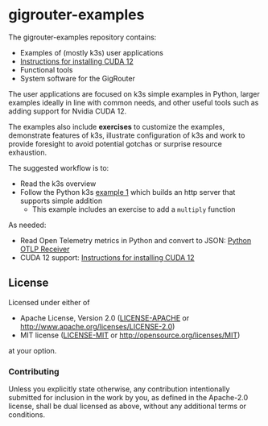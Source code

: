 # gigrouter-examples

The gigrouter-examples repository contains:

* Examples of (mostly k3s) user applications
* [Instructions for installing CUDA 12](./cuda-12)
* Functional tools
* System software for the GigRouter

The user applications are focused on k3s simple examples in Python, larger examples ideally in line with common needs, and other useful tools such as adding support for Nvidia CUDA 12.

The examples also include **exercises** to customize the examples, demonstrate features of k3s, illustrate configuration of k3s and work to provide foresight to avoid potential gotchas or surprise resource exhaustion.

The suggested workflow is to:
* Read the k3s overview
* Follow the Python k3s [example 1](./python-k3s-example-1/README.md) which builds an http server that supports simple addition
  * This example includes an exercise to add a `multiply` function

As needed:
* Read Open Telemetry metrics in Python and convert to JSON: [Python OTLP Receiver](./otel/python_receiver/README.md)
* CUDA 12 support: [Instructions for installing CUDA 12](./cuda-12/README.md)

## License

Licensed under either of

 * Apache License, Version 2.0 ([LICENSE-APACHE](LICENSE-APACHE) or
   http://www.apache.org/licenses/LICENSE-2.0)
 * MIT license ([LICENSE-MIT](LICENSE-MIT) or
   http://opensource.org/licenses/MIT)

at your option.

### Contributing

Unless you explicitly state otherwise, any contribution intentionally submitted
for inclusion in the work by you, as defined in the Apache-2.0 license, shall
be dual licensed as above, without any additional terms or conditions.
